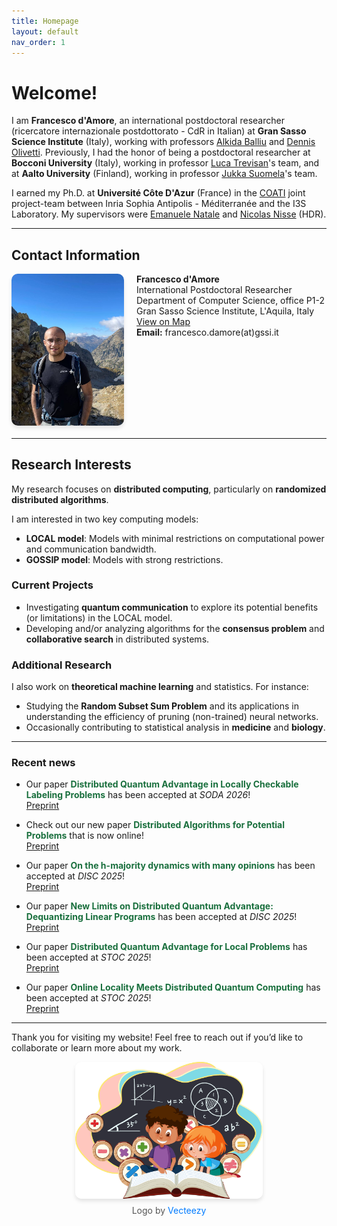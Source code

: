 ```yaml
---
title: Homepage
layout: default
nav_order: 1
---
```


# Welcome!

I am **Francesco d'Amore**, an international postdoctoral researcher (ricercatore internazionale postdottorato - CdR in Italian) at **Gran Sasso Science Institute** (Italy), working with professors [Alkida Balliu](https://alkida.net/) and [Dennis Olivetti](https://olidennis.github.io/).
Previously, I had the honor of being a postdoctoral researcher at **Bocconi University** (Italy), working in professor [Luca Trevisan](https://lucatrevisan.github.io/)'s team, and at **Aalto University** (Finland), working in professor [Jukka Suomela](https://jukkasuomela.fi/)'s team.  

I earned my Ph.D. at **Université Côte D'Azur** (France) in the [COATI](https://team.inria.fr/coati/) joint project-team between Inria Sophia Antipolis - Méditerranée and the I3S Laboratory. My supervisors were [Emanuele Natale](https://natema.github.io/ema-webpage/) and [Nicolas Nisse](http://www-sop.inria.fr/members/Nicolas.Nisse/) (HDR).

---

## Contact Information

<div style="display: flex; align-items: flex-start; gap: 20px; margin-bottom: 20px;">
  <img src="./assets/images/mercantour.jpg" alt="Parc national du Mercantour" style="width: 180px; border-radius: 10px; box-shadow: 0 4px 6px rgba(0, 0, 0, 0.1);"/>
  <div>
    <strong>Francesco d'Amore</strong><br>
    International Postdoctoral Researcher<br>
    Department of Computer Science, office P1-2<br>
    Gran Sasso Science Institute, L'Aquila, Italy<br>
    <a href="https://maps.app.goo.gl/NHfVnVcJq9wLG71f9">View on Map</a><br>
    <strong>Email:</strong> francesco.damore<span>(at)</span>gssi.it
  </div>
</div>

---

## Research Interests

My research focuses on **distributed computing**, particularly on **randomized distributed algorithms**.  

I am interested in two key computing models:
- **LOCAL model**: Models with minimal restrictions on computational power and communication bandwidth.
- **GOSSIP model**: Models with strong restrictions.

### Current Projects
- Investigating **quantum communication** to explore its potential benefits (or limitations) in the LOCAL model.
- Developing and/or analyzing algorithms for the **consensus problem** and **collaborative search** in distributed systems.

### Additional Research
I also work on **theoretical machine learning** and statistics. For instance:
- Studying the **Random Subset Sum Problem** and its applications in understanding the efficiency of pruning (non-trained) neural networks.  
- Occasionally contributing to statistical analysis in **medicine** and **biology**.

---

### Recent news

- Our paper **<span style="color:#196f3d">Distributed Quantum Advantage in Locally Checkable Labeling Problems</span>** has been accepted at *SODA 2026*!   
[Preprint](https://arxiv.org/abs/2504.05191)

- Check out our new paper **<span style="color: #196f3d">Distributed Algorithms for Potential Problems</span>** that is now online!  
[Preprint](https://arxiv.org/abs/2507.12038)

- Our paper **<span style="color:#196f3d">On the h-majority dynamics with many opinions</span>** has been accepted at *DISC 2025*!   
[Preprint](https://arxiv.org/abs/2506.20218)

- Our paper **<span style="color:#196f3d">New Limits on Distributed Quantum Advantage: Dequantizing Linear Programs</span>** has been accepted at *DISC 2025*!   
[Preprint](https://arxiv.org/abs/2506.07574)

- Our paper **<span style="color:#196f3d">Distributed Quantum Advantage for Local Problems</span>** has been accepted at *STOC 2025*!    
[Preprint](https://arxiv.org/abs/2411.03240)

- Our paper **<span style="color:#196f3d">Online Locality Meets Distributed Quantum Computing</span>** has been accepted at *STOC 2025*!    
[Preprint](https://arxiv.org/abs/2403.01903)

---

Thank you for visiting my website! Feel free to reach out if you’d like to collaborate or learn more about my work.

<div style="display: flex; flex-direction: column; align-items: center; gap: 10px; margin-bottom: 20px;">
  <!-- Image -->
  <img src="./assets/images/motto.png" alt="my-mood" style="width: 300px; border-radius: 10px; box-shadow: 0 4px 6px rgba(0, 0, 0, 0.1);"/>

  <!-- Credit Text -->
  <div style="text-align: center; font-size: 14px; color: #555;">
    Logo by <a href="https://www.vecteezy.com/" target="_blank" style="color: #007BFF; text-decoration: none;">Vecteezy</a>
  </div>
</div>
